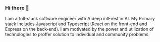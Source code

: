 ### Hi there 👋

I am a full-stack software engineer with A deep intErest in AI. My Primary stack includes Javascript and Typescript (React on the front-end and Express on the back-end). I am motivated by the power and utilization of technologies to proffer solution to individual and community problems.


<!--
**MohOdejimi/MohOdejimi** is a ✨ _special_ ✨ repository because its `README.md` (this file) appears on your GitHub profile.

Here are some ideas to get you started:

- 🔭 I’m currently working on ...
- 🌱 I’m currently learning ...
- 👯 I’m looking to collaborate on ...
- 🤔 I’m looking for help with ...
- 💬 Ask me about ...
- 📫 How to reach me: ...
- 😄 Pronouns: ...
- ⚡ Fun fact: ...
-->
